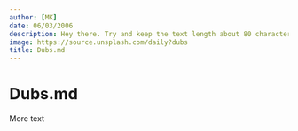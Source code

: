 ```yaml
---
author: [MK]
date: 06/03/2006
description: Hey there. Try and keep the text length about 80 characters...
image: https://source.unsplash.com/daily?dubs
title: Dubs.md
---
```


# Dubs.md

More text
